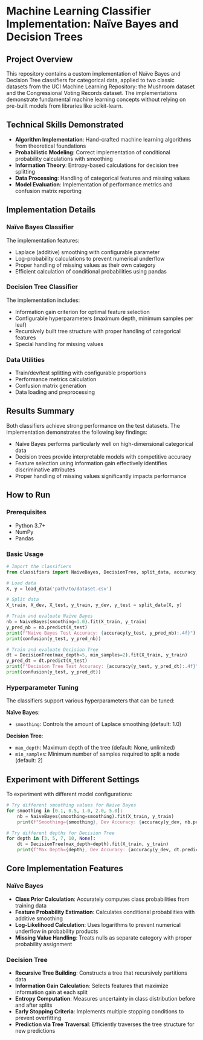 # Machine Learning Classifier Implementation: Naïve Bayes and Decision Trees

## Project Overview
This repository contains a custom implementation of Naïve Bayes and Decision Tree classifiers for categorical data, applied to two classic datasets from the UCI Machine Learning Repository: the Mushroom dataset and the Congressional Voting Records dataset. The implementations demonstrate fundamental machine learning concepts without relying on pre-built models from libraries like scikit-learn.

## Technical Skills Demonstrated
- **Algorithm Implementation**: Hand-crafted machine learning algorithms from theoretical foundations
- **Probabilistic Modeling**: Correct implementation of conditional probability calculations with smoothing
- **Information Theory**: Entropy-based calculations for decision tree splitting
- **Data Processing**: Handling of categorical features and missing values
- **Model Evaluation**: Implementation of performance metrics and confusion matrix reporting


## Implementation Details

### Naïve Bayes Classifier
The implementation features:
- Laplace (additive) smoothing with configurable parameter
- Log-probability calculations to prevent numerical underflow
- Proper handling of missing values as their own category
- Efficient calculation of conditional probabilities using pandas

### Decision Tree Classifier
The implementation includes:
- Information gain criterion for optimal feature selection
- Configurable hyperparameters (maximum depth, minimum samples per leaf)
- Recursively built tree structure with proper handling of categorical features
- Special handling for missing values

### Data Utilities
- Train/dev/test splitting with configurable proportions
- Performance metrics calculation
- Confusion matrix generation
- Data loading and preprocessing

## Results Summary
Both classifiers achieve strong performance on the test datasets. The implementation demonstrates the following key findings:
- Naïve Bayes performs particularly well on high-dimensional categorical data
- Decision trees provide interpretable models with competitive accuracy
- Feature selection using information gain effectively identifies discriminative attributes
- Proper handling of missing values significantly impacts performance

## How to Run

### Prerequisites
- Python 3.7+
- NumPy
- Pandas

### Basic Usage
```python
# Import the classifiers
from classifiers import NaiveBayes, DecisionTree, split_data, accuracy, confusion, load_data

# Load data
X, y = load_data('path/to/dataset.csv')

# Split data
X_train, X_dev, X_test, y_train, y_dev, y_test = split_data(X, y)

# Train and evaluate Naive Bayes
nb = NaiveBayes(smoothing=1.0).fit(X_train, y_train)
y_pred_nb = nb.predict(X_test)
print(f"Naive Bayes Test Accuracy: {accuracy(y_test, y_pred_nb):.4f}")
print(confusion(y_test, y_pred_nb))

# Train and evaluate Decision Tree
dt = DecisionTree(max_depth=5, min_samples=2).fit(X_train, y_train)
y_pred_dt = dt.predict(X_test)
print(f"Decision Tree Test Accuracy: {accuracy(y_test, y_pred_dt):.4f}")
print(confusion(y_test, y_pred_dt))
```

### Hyperparameter Tuning
The classifiers support various hyperparameters that can be tuned:

**Naïve Bayes**:
- `smoothing`: Controls the amount of Laplace smoothing (default: 1.0)

**Decision Tree**:
- `max_depth`: Maximum depth of the tree (default: None, unlimited)
- `min_samples`: Minimum number of samples required to split a node (default: 2)

## Experiment with Different Settings
To experiment with different model configurations:

```python
# Try different smoothing values for Naive Bayes
for smoothing in [0.1, 0.5, 1.0, 2.0, 5.0]:
    nb = NaiveBayes(smoothing=smoothing).fit(X_train, y_train)
    print(f"Smoothing={smoothing}, Dev Accuracy: {accuracy(y_dev, nb.predict(X_dev)):.4f}")

# Try different depths for Decision Tree
for depth in [3, 5, 7, 10, None]:
    dt = DecisionTree(max_depth=depth).fit(X_train, y_train)
    print(f"Max Depth={depth}, Dev Accuracy: {accuracy(y_dev, dt.predict(X_dev)):.4f}")
```

## Core Implementation Features

### Naïve Bayes
- **Class Prior Calculation**: Accurately computes class probabilities from training data
- **Feature Probability Estimation**: Calculates conditional probabilities with additive smoothing
- **Log-Likelihood Calculation**: Uses logarithms to prevent numerical underflow in probability products
- **Missing Value Handling**: Treats nulls as separate category with proper probability assignment

### Decision Tree
- **Recursive Tree Building**: Constructs a tree that recursively partitions data
- **Information Gain Calculation**: Selects features that maximize information gain at each split
- **Entropy Computation**: Measures uncertainty in class distribution before and after splits
- **Early Stopping Criteria**: Implements multiple stopping conditions to prevent overfitting
- **Prediction via Tree Traversal**: Efficiently traverses the tree structure for new predictions

